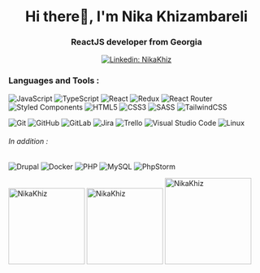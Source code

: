 <div align="center"> <h1>Hi there👋, I'm Nika Khizambareli</h1>
  <h3> ReactJS developer from Georgia </h3>
  
  [![Linkedin: NikaKhiz](https://img.shields.io/badge/-Nika_Khizambareli-blue?style=plastic-square&logo=Linkedin&logoColor=white&link=https://www.linkedin.com/in/nika-khizambareli-750907251/)](https://www.linkedin.com/in/nika-khizambareli-750907251/)
  
</div>

<div align="start">
<h3> Languages and Tools : </h3>
  
![JavaScript](https://img.shields.io/badge/javascript-%23323330.svg?style=for-the-badge&logo=javascript&logoColor=%23F7DF1E)
![TypeScript](https://img.shields.io/badge/typescript-%23007ACC.svg?style=for-the-badge&logo=typescript&logoColor=white)
![React](https://img.shields.io/badge/react-%2320232a.svg?style=for-the-badge&logo=react&logoColor=%2361DAFB)
![Redux](https://img.shields.io/badge/redux-%23593d88.svg?style=for-the-badge&logo=redux&logoColor=white)
![React Router](https://img.shields.io/badge/React_Router-CA4245?style=for-the-badge&logo=react-router&logoColor=white)
![Styled Components](https://img.shields.io/badge/styled--components-DB7093?style=for-the-badge&logo=styled-components&logoColor=white)
![HTML5](https://img.shields.io/badge/html5-%23E34F26.svg?style=for-the-badge&logo=html5&logoColor=white)
![CSS3](https://img.shields.io/badge/css3-%231572B6.svg?style=for-the-badge&logo=css3&logoColor=white)
![SASS](https://img.shields.io/badge/SASS-hotpink.svg?style=for-the-badge&logo=SASS&logoColor=white)
![TailwindCSS](https://img.shields.io/badge/tailwindcss-%2338B2AC.svg?style=for-the-badge&logo=tailwind-css&logoColor=white)
 
![Git](https://img.shields.io/badge/git-%23F05033.svg?style=for-the-badge&logo=git&logoColor=white)
![GitHub](https://img.shields.io/badge/github-%23121011.svg?style=for-the-badge&logo=github&logoColor=white)
![GitLab](https://img.shields.io/badge/gitlab-%23181717.svg?style=for-the-badge&logo=gitlab&logoColor=white)
![Jira](https://img.shields.io/badge/jira-%230A0FFF.svg?style=for-the-badge&logo=jira&logoColor=white)
![Trello](https://img.shields.io/badge/Trello-%23026AA7.svg?style=for-the-badge&logo=Trello&logoColor=white)
![Visual Studio Code](https://img.shields.io/badge/Visual%20Studio%20Code-0078d7.svg?style=for-the-badge&logo=visual-studio-code&logoColor=white)
![Linux](https://img.shields.io/badge/Linux-FCC624?style=for-the-badge&logo=linux&logoColor=black)

  <h6> In addition : </h6>
  
![Drupal](https://img.shields.io/badge/drupal-%230678BE.svg?style=for-the-badge&logo=drupal&logoColor=white)
![Docker](https://img.shields.io/badge/docker-%230db7ed.svg?style=for-the-badge&logo=docker&logoColor=white)
![PHP](https://img.shields.io/badge/php-%23777BB4.svg?style=for-the-badge&logo=php&logoColor=white)
![MySQL](https://img.shields.io/badge/mysql-%2300f.svg?style=for-the-badge&logo=mysql&logoColor=white)
![PhpStorm](https://img.shields.io/badge/phpstorm-143?style=for-the-badge&logo=phpstorm&logoColor=black&color=black&labelColor=darkorchid)

</div>

<div align="start">

<img height=150 src="https://github-readme-stats.vercel.app/api?username=NikaKhiz&hide=prs,issues&show_icons=true&theme=react" alt="NikaKhiz" />
  
<img height=150 src="https://github-readme-stats.vercel.app/api/top-langs/?username=NikaKhiz&show_icons=true&theme=react&layout=compact" alt="NikaKhiz" />
  
<img height=170 src="https://github-readme-streak-stats.herokuapp.com/?user=NikaKhiz&theme=react" alt="NikaKhiz" />

</div>
